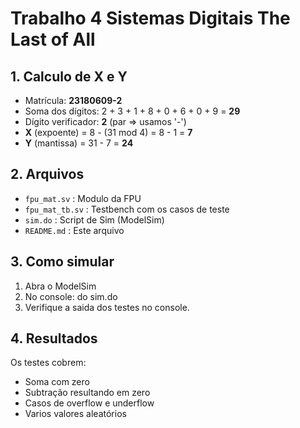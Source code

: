 # Trabalho 4 Sistemas Digitais The Last of All

## 1. Calculo de X e Y
- Matrícula: **23180609-2**
- Soma dos dígitos: 2 + 3 + 1 + 8 + 0 + 6 + 0 + 9 = **29**
- Dígito verificador: **2** (par ⇒ usamos '-')
- **X** (expoente) = 8 - (31 mod 4) = 8 - 1 = **7**
- **Y** (mantissa) = 31 - 7 = **24**

## 2. Arquivos
- `fpu_mat.sv` : Modulo da FPU
- `fpu_mat_tb.sv` : Testbench com os casos de teste
- `sim.do` : Script de Sim (ModelSim)
- `README.md` : Este arquivo

## 3. Como simular
1. Abra o ModelSim
2. No console:
   do sim.do
3. Verifique a saida dos testes no console.

## 4. Resultados
Os testes cobrem:
- Soma com zero
- Subtração resultando em zero
- Casos de overflow e underflow
- Varios valores aleatórios
